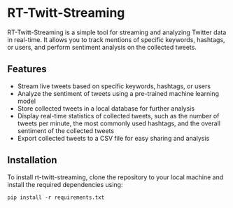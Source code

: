 # RT-Twitt-Streaming

RT-Twitt-Streaming is a simple tool for streaming and analyzing Twitter data in real-time.
It allows you to track mentions of specific keywords, hashtags, or users, and perform sentiment analysis on the collected tweets.

## Features

- Stream live tweets based on specific keywords, hashtags, or users
- Analyze the sentiment of tweets using a pre-trained machine learning model
- Store collected tweets in a local database for further analysis
- Display real-time statistics of collected tweets, such as the number of tweets per minute, the most commonly used hashtags, and the overall sentiment of the collected tweets
- Export collected tweets to a CSV file for easy sharing and analysis

## Installation

To install rt-twitt-streaming, clone the repository to your local machine and install the required dependencies using:
```shell
pip install -r requirements.txt
```

